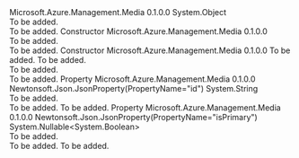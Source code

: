 <Type Name="StorageAccount" FullName="Microsoft.Azure.Management.Media.Models.StorageAccount">
  <TypeSignature Language="C#" Value="public class StorageAccount" />
  <TypeSignature Language="ILAsm" Value=".class public auto ansi beforefieldinit StorageAccount extends System.Object" />
  <TypeSignature Language="DocId" Value="T:Microsoft.Azure.Management.Media.Models.StorageAccount" />
  <TypeSignature Language="VB.NET" Value="Public Class StorageAccount" />
  <TypeSignature Language="F#" Value="type StorageAccount = class" />
  <AssemblyInfo>
    <AssemblyName>Microsoft.Azure.Management.Media</AssemblyName>
    <AssemblyVersion>0.1.0.0</AssemblyVersion>
  </AssemblyInfo>
  <Base>
    <BaseTypeName>System.Object</BaseTypeName>
  </Base>
  <Interfaces />
  <Docs>
    <summary>To be added.</summary>
    <remarks>To be added.</remarks>
  </Docs>
  <Members>
    <Member MemberName=".ctor">
      <MemberSignature Language="C#" Value="public StorageAccount ();" />
      <MemberSignature Language="ILAsm" Value=".method public hidebysig specialname rtspecialname instance void .ctor() cil managed" />
      <MemberSignature Language="DocId" Value="M:Microsoft.Azure.Management.Media.Models.StorageAccount.#ctor" />
      <MemberSignature Language="VB.NET" Value="Public Sub New ()" />
      <MemberType>Constructor</MemberType>
      <AssemblyInfo>
        <AssemblyName>Microsoft.Azure.Management.Media</AssemblyName>
        <AssemblyVersion>0.1.0.0</AssemblyVersion>
      </AssemblyInfo>
      <Parameters />
      <Docs>
        <summary>To be added.</summary>
        <remarks>To be added.</remarks>
      </Docs>
    </Member>
    <Member MemberName=".ctor">
      <MemberSignature Language="C#" Value="public StorageAccount (string id = null, Nullable&lt;bool&gt; isPrimary = null);" />
      <MemberSignature Language="ILAsm" Value=".method public hidebysig specialname rtspecialname instance void .ctor(string id, valuetype System.Nullable`1&lt;bool&gt; isPrimary) cil managed" />
      <MemberSignature Language="DocId" Value="M:Microsoft.Azure.Management.Media.Models.StorageAccount.#ctor(System.String,System.Nullable{System.Boolean})" />
      <MemberSignature Language="VB.NET" Value="Public Sub New (Optional id As String = null, Optional isPrimary As Nullable(Of Boolean) = null)" />
      <MemberSignature Language="F#" Value="new Microsoft.Azure.Management.Media.Models.StorageAccount : string * Nullable&lt;bool&gt; -&gt; Microsoft.Azure.Management.Media.Models.StorageAccount" Usage="new Microsoft.Azure.Management.Media.Models.StorageAccount (id, isPrimary)" />
      <MemberType>Constructor</MemberType>
      <AssemblyInfo>
        <AssemblyName>Microsoft.Azure.Management.Media</AssemblyName>
        <AssemblyVersion>0.1.0.0</AssemblyVersion>
      </AssemblyInfo>
      <Parameters>
        <Parameter Name="id" Type="System.String" />
        <Parameter Name="isPrimary" Type="System.Nullable&lt;System.Boolean&gt;" />
      </Parameters>
      <Docs>
        <param name="id">To be added.</param>
        <param name="isPrimary">To be added.</param>
        <summary>To be added.</summary>
        <remarks>To be added.</remarks>
      </Docs>
    </Member>
    <Member MemberName="Id">
      <MemberSignature Language="C#" Value="public string Id { get; set; }" />
      <MemberSignature Language="ILAsm" Value=".property instance string Id" />
      <MemberSignature Language="DocId" Value="P:Microsoft.Azure.Management.Media.Models.StorageAccount.Id" />
      <MemberSignature Language="VB.NET" Value="Public Property Id As String" />
      <MemberSignature Language="F#" Value="member this.Id : string with get, set" Usage="Microsoft.Azure.Management.Media.Models.StorageAccount.Id" />
      <MemberType>Property</MemberType>
      <AssemblyInfo>
        <AssemblyName>Microsoft.Azure.Management.Media</AssemblyName>
        <AssemblyVersion>0.1.0.0</AssemblyVersion>
      </AssemblyInfo>
      <Attributes>
        <Attribute>
          <AttributeName>Newtonsoft.Json.JsonProperty(PropertyName="id")</AttributeName>
        </Attribute>
      </Attributes>
      <ReturnValue>
        <ReturnType>System.String</ReturnType>
      </ReturnValue>
      <Docs>
        <summary>To be added.</summary>
        <value>To be added.</value>
        <remarks>To be added.</remarks>
      </Docs>
    </Member>
    <Member MemberName="IsPrimary">
      <MemberSignature Language="C#" Value="public Nullable&lt;bool&gt; IsPrimary { get; set; }" />
      <MemberSignature Language="ILAsm" Value=".property instance valuetype System.Nullable`1&lt;bool&gt; IsPrimary" />
      <MemberSignature Language="DocId" Value="P:Microsoft.Azure.Management.Media.Models.StorageAccount.IsPrimary" />
      <MemberSignature Language="VB.NET" Value="Public Property IsPrimary As Nullable(Of Boolean)" />
      <MemberSignature Language="F#" Value="member this.IsPrimary : Nullable&lt;bool&gt; with get, set" Usage="Microsoft.Azure.Management.Media.Models.StorageAccount.IsPrimary" />
      <MemberType>Property</MemberType>
      <AssemblyInfo>
        <AssemblyName>Microsoft.Azure.Management.Media</AssemblyName>
        <AssemblyVersion>0.1.0.0</AssemblyVersion>
      </AssemblyInfo>
      <Attributes>
        <Attribute>
          <AttributeName>Newtonsoft.Json.JsonProperty(PropertyName="isPrimary")</AttributeName>
        </Attribute>
      </Attributes>
      <ReturnValue>
        <ReturnType>System.Nullable&lt;System.Boolean&gt;</ReturnType>
      </ReturnValue>
      <Docs>
        <summary>To be added.</summary>
        <value>To be added.</value>
        <remarks>To be added.</remarks>
      </Docs>
    </Member>
  </Members>
</Type>